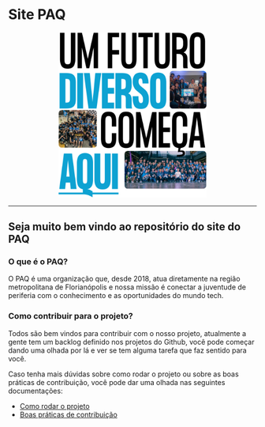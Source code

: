 # Site PAQ

<center>
    <img src="./banner.png" width="300" >
</center>

---

## Seja muito bem vindo ao repositório do site do PAQ

### O que é o PAQ?

O PAQ é uma organização que, desde 2018, atua diretamente na região metropolitana de Florianópolis e nossa missão é conectar a juventude de periferia com o conhecimento e as oportunidades do mundo tech.

### Como contribuir para o projeto?

Todos são bem vindos para contribuir com o nosso projeto, atualmente a gente tem um backlog definido nos projetos do Github, você pode começar dando uma olhada por lá e ver se tem alguma tarefa que faz sentido para você.

Caso tenha mais dúvidas sobre como rodar o projeto ou sobre as boas práticas de contribuição, você pode dar uma olhada nas seguintes documentações:

- [Como rodar o projeto](./docs/como_rodar.md)
- [Boas práticas de contribuição]()

